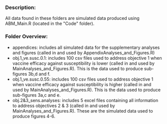 ### Description: 
All data found in these folders are simulated data produced using ABM_Main.R (located in the "Code" folder).

### Folder Overview:
- appendices: includes all simulated data for the supplementary analyses and figures (called in and used by AppendixAnalyses_and_Figures.R)
- obj.1_ve.susc.0.1: includes 100 csv files used to address objective 1 when vaccine efficacy against susceptibility is lower (called in and used by MainAnalyses_and_Figures.R). This is the data used to produce sub-figures 3b,d and f.
- obj.1_ve.susc.0.55: includes 100 csv files used to address objective 1 when vaccine efficacy against susceptibility is higher (called in and used by MainAnalyses_and_Figures.R). This is the data used to produce sub-figures 3a,c and e.
- obj.2&3_sens.analyses: includes 5 excel files containing all information to address objectives 2 & 3 (called in and used by MainAnalyses_and_Figures.R). These are the simulated data used to produce figures 4-6.
